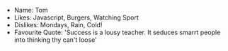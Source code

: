- Name: Tom
- Likes: Javascript, Burgers, Watching Sport
- Dislikes: Mondays, Rain, Cold!
- Favourite Quote: 'Success is a lousy teacher. It seduces smarrt people into thinking thy can't loose'
